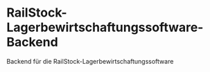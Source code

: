# RailStock-Lagerbewirtschaftungssoftware-Backend
Backend für die RailStock-Lagerbewirtschaftungssoftware
